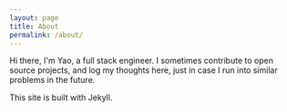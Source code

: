 ```yaml
---
layout: page
title: About
permalink: /about/
---
```


Hi there, I'm Yao, a full stack engineer. I sometimes contribute to open source projects, and log my thoughts here, just in case I run into similar problems in the future. 

This site is built with Jekyll.
